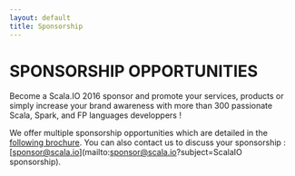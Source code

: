 ```yaml
---
layout: default
title: Sponsorship
---
```


SPONSORSHIP OPPORTUNITIES
========================

Become a Scala.IO 2016 sponsor and promote your services, products or simply increase your brand awareness with more than 300 passionate Scala, Spark, and FP languages developpers !

We offer multiple sponsorship opportunities which are detailed in the [following brochure](/assets/pdf/sponsorship_en_2016.pdf). You can also contact us to discuss your sponsorship : [sponsor@scala.io](mailto:sponsor@scala.io?subject=ScalaIO sponsorship).
